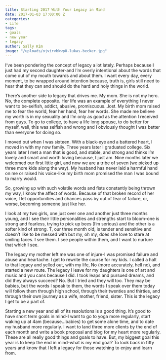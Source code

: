 ```yaml
---
title: Starting 2017 With Your Legacy in Mind
date: 2017-01-03 17:00:00 Z
categories:
- Life
tags:
- goals
- new year
- legacy
author: Sally Kim
image: "/uploads/ojvirvbkwp8-lukas-becker.jpg"
---
```


I’ve been pondering the concept of legacy a lot lately. Perhaps because I just had my second daughter-and I’m overly intentional about the words that come out of my mouth towards and about them. I want every day, every moment, to be wrapped around intention because, truth is, girls still need to hear that they can and should do the hard and holy things in the world. 


There’s another side to legacy that drives me. My mom. She is not my hero. No, the complete opposite. Her life was an example of everything I never want to be-selfish, addict, abusive, promiscuous...lost. My birth mom raised me to fear the world, fear her hand, fear her words. She made me believe my worth is in my sexuality and I’m only as good as the attention I received from guys. To go to college, to have a life long spouse, to do better for myself, well, this was selfish and wrong and I obviously thought I was better than everyone for doing so. 

<!-- more -->

I moved out when I was sixteen. With a black-eye and a battered heart, I moved in with my now family. Three years later I graduated college. Six years later I met a man that is good, and stable, and strong and thinks I’m lovely and smart and worth loving because, I just am. Nine months later we welcomed our first little girl, and now we are a tribe of seven (we picked up three more kids along the way). My husband has never laid a harmful hand on me or raised his voice-like my birth mom promised the man I was bound to marry would. 


So, growing up with such volatile words and fists constantly being thrown my way, I know the affect of words. Because of that broken record of her voice, I let opportunities and chances pass by out of fear of failure, or, worse, becoming someone just like her. 


I look at my two girls, one just over one and another just three months young, and I see their little personalities and strengths start to bloom-one is strong and fearless, trying to pick up bees (I’m serious) and the other is a softer kind of strong. T, our three month old, is tender and sensitive and doesn’t like to be messed with but my, oh my, does she love to stare at smiling faces. I see them. I see people within them, and I want to nurture that which I see. 


The legacy my mother left me was one of injure-I was promised failure and abuse and heartache. I get to rewrite the course for my kids. I called a halt to that legacy and yelled out, with my life, No (more accurately, hell no), and started a new route. The legacy I leave for my daughters is one of art and music and you cans because I did. I took leaps and pursued dreams, and did they always succeed? No. But I tried and they will too. They may be babies, but the words I speak to them, the words I speak over them today will follow them through high school, through their twenties and thirties, and through their own journey as a wife, mother, friend, sister. This is the legacy I get to be a part of. 


Starting a new year and all of its resolutions is a good thing. It’s good to have short term goals in mind-I want to go to yoga more regularly, start waking up at 4am (because...babies) to get some alone time, and to date my husband more regularly. I want to land three more clients by the end of each month and write a book proposal and blog for my heart more regularly. These are all really good things and goals to have. But, my biggest goal this year is to keep the end in mind-what is my end goal? To look back in fifty years and know that I left a legacy for those watching to enjoy and learn from. 